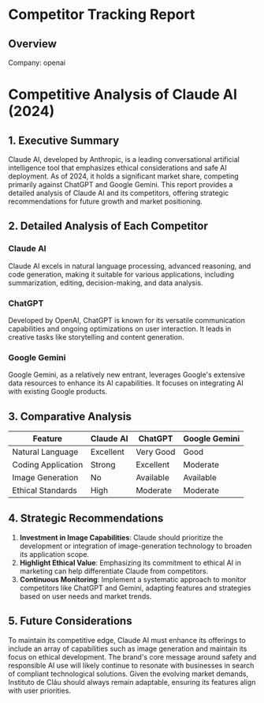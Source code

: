 # Competitor Tracking Report

## Overview
Company: openai
# Competitive Analysis of Claude AI (2024)

## 1. Executive Summary
Claude AI, developed by Anthropic, is a leading conversational artificial intelligence tool that emphasizes ethical considerations and safe AI deployment. As of 2024, it holds a significant market share, competing primarily against ChatGPT and Google Gemini. This report provides a detailed analysis of Claude AI and its competitors, offering strategic recommendations for future growth and market positioning.

## 2. Detailed Analysis of Each Competitor
### Claude AI
Claude AI excels in natural language processing, advanced reasoning, and code generation, making it suitable for various applications, including summarization, editing, decision-making, and data analysis.

### ChatGPT
Developed by OpenAI, ChatGPT is known for its versatile communication capabilities and ongoing optimizations on user interaction. It leads in creative tasks like storytelling and content generation.

### Google Gemini
Google Gemini, as a relatively new entrant, leverages Google's extensive data resources to enhance its AI capabilities. It focuses on integrating AI with existing Google products.

## 3. Comparative Analysis
| Feature           | Claude AI                | ChatGPT                      | Google Gemini               |
|-------------------|-------------------------|-----------------------------|-----------------------------|
| Natural Language   | Excellent               | Very Good                   | Good                        |
| Coding Application | Strong                  | Excellent                   | Moderate                    |
| Image Generation   | No                     | Available                   | Available                   |
| Ethical Standards   | High                    | Moderate                    | Moderate                    |

## 4. Strategic Recommendations
1. **Investment in Image Capabilities**: Claude should prioritize the development or integration of image-generation technology to broaden its application scope.
2. **Highlight Ethical Value**: Emphasizing its commitment to ethical AI in marketing can help differentiate Claude from competitors.
3. **Continuous Monitoring**: Implement a systematic approach to monitor competitors like ChatGPT and Gemini, adapting features and strategies based on user needs and market trends.

## 5. Future Considerations
To maintain its competitive edge, Claude AI must enhance its offerings to include an array of capabilities such as image generation and maintain its focus on ethical development. The brand's core message around safety and responsible AI use will likely continue to resonate with businesses in search of compliant technological solutions. Given the evolving market demands, Instituto de Cláu should always remain adaptable, ensuring its features align with user priorities.
